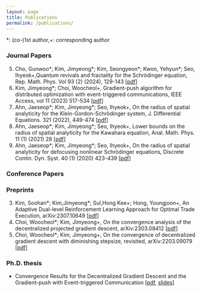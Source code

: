 ```yaml
---
layout: page
title: Publications
permalink: /publications/
---
```

*: (co-)1st author,+: corresponding author


### Journal Papers
5. Cho, Gunwoo\*; Kim, Jimyeong\*; Kim, Seongyeon\*; Kwon, Yehyun\*; Seo, Ihyeok+,Quantum revivals and fractality for the Schrödinger equation, Rep. Math. Phys. Vol 93 (2) (2024), 129-143 \[[pdf](https://www.sciencedirect.com/science/article/abs/pii/S0034487724000223)\]
4. Kim, Jimyeong\*; Choi, Woocheol+, Gradient-push algorithm for distributed optimization with event-triggered communications, IEEE Access, vol 11 (2023) 517-534 \[[pdf](https://ieeexplore.ieee.org/document/10003196?source=authoralert)\]
3. Ahn, Jaeseop\*; Kim, Jimyeong\*; Seo, Ihyeok+, On the radius of spatial analyticity for the Klein-Gordon-Schrödinger system, J. Differential Equations. 321 (2022), 449-474 \[[pdf](https://www.sciencedirect.com/science/article/pii/S0022039622001966)\]
2. Ahn, Jaeseop\*; Kim, Jimyeong\*; Seo, Ihyeok+, Lower bounds on the radius of spatial analyticity for the Kawahara equation, Anal. Math. Phys. 11 (1) (2021) 28 \[[pdf](https://link.springer.com/article/10.1007/s13324-020-00447-3)\]
1. Ahn, Jaeseop\*; Kim, Jimyeong\*; Seo, Ihyeok+, On the radius of spatial analyticity for defocusing nonlinear Schrödinger equations, Discrete Contin. Dyn. Syst. 40 (1) (2020) 423-439 \[[pdf](https://www.aimsciences.org/article/doi/10.3934/dcds.2020016)\]

### Conference Papers

### Preprints
3. Kim, Soohan\*; Kim,Jimyeong\*; Sul,Hong Kee+; Hong, Youngjoon+, An Adaptive Dual-level Reinforcement Learning Approach for Optimal Trade Execution, arXiv:2307.10649 \[[pdf](https://arxiv.org/abs/2307.10649)\]
2. Choi, Woocheol\*; Kim, Jimyeong+, On the convergence analysis of the decentralized projected gradient descent, arXiv:2303.08412 \[[pdf](https://arxiv.org/pdf/2303.08412.pdf)\] 
1. Choi, Woocheol\*; Kim, Jimyeong+, On the convergence of decentralized gradient descent with diminishing stepsize, revisited, arXiv:2203.09079 \[[pdf](https://arxiv.org/pdf/2203.09079.pdf)\]
 


### Ph.D. thesis
- Convergence Results for the Decentralized Gradient Descent and the Gradient-push with Event-triggered Communication \[[pdf](./Thesis_Jimyeong_Kim.pdf), [slides](./Thesis_presentation_Jimyeong_Kim.pdf)\]
